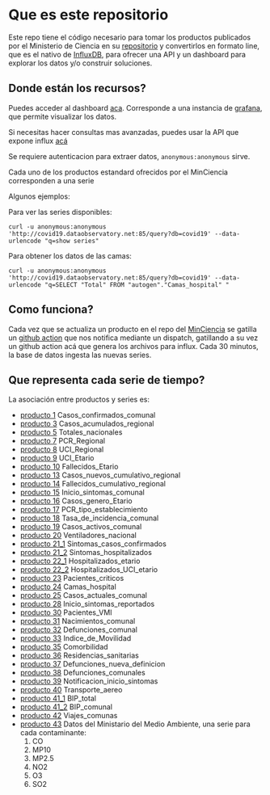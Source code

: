 # Que es este repositorio
Este repo tiene el código necesario para tomar los productos publicados por el Ministerio de Ciencia 
en su [repositorio](https://github.com/MinCiencia/Datos-COVID19) y convertirlos en formato line, que es el nativo de 
[InfluxDB](https://www.influxdata.com/), para ofrecer una API y un dashboard para explorar los datos
y/o construir soluciones.


## Donde están los recursos?

Puedes acceder al dashboard [aca](http://covid19.dataobservatory.net/grafana). Corresponde a una 
instancia de [grafana](https://grafana.com/), que permite visualizar los datos.

Si necesitas hacer consultas mas avanzadas, puedes usar la API que expone influx [acá](http://covid19.dataobservatory.net:85)

Se requiere autenticacion para extraer datos, `anonymous:anonymous` sirve.

Cada uno de los productos estandard ofrecidos por el MinCiencia corresponden a una serie 

Algunos ejemplos:

Para ver las series disponibles:

`curl -u anonymous:anonymous 'http://covid19.dataobservatory.net:85/query?db=covid19' --data-urlencode "q=show series"
`

Para obtener los datos de las camas:

`curl -u anonymous:anonymous 'http://covid19.dataobservatory.net:85/query?db=covid19' --data-urlencode "q=SELECT "Total" FROM "autogen"."Camas_hospital" "`


## Como funciona?
Cada vez que se actualiza un producto en el repo del [MinCiencia](https://github.com/MinCiencia/Datos-COVID19)
se gatilla un [github action](https://github.com/features/actions) que nos notifica mediante un dispatch, 
gatillando a su vez un github action acá que genera los archivos para influx. Cada 30 minutos,
la base de datos ingesta las nuevas series.

## Que representa cada serie de tiempo?

La asociación entre productos y series es:

* [producto 1](https://raw.githubusercontent.com/MinCiencia/Datos-COVID19/master/output/producto1/Covid-19_std.csv) Casos_confirmados_comunal
* [producto 3](https://raw.githubusercontent.com/MinCiencia/Datos-COVID19/master/output/producto3/CasosTotalesCumulativo_std.csv) Casos_acumulados_regional
* [producto 5](https://raw.githubusercontent.com/MinCiencia/Datos-COVID19/master/output/producto5/TotalesNacionales_std.csv) Totales_nacionales
* [producto 7](https://raw.githubusercontent.com/MinCiencia/Datos-COVID19/master/output/producto7/PCR_std.csv) PCR_Regional
* [producto 8](https://raw.githubusercontent.com/MinCiencia/Datos-COVID19/master/output/producto8/UCI_std.csv) UCI_Regional
* [producto 9](https://raw.githubusercontent.com/MinCiencia/Datos-COVID19/master/output/producto9/HospitalizadosUCIEtario_std.csv) UCI_Etario
* [producto 10](https://raw.githubusercontent.com/MinCiencia/Datos-COVID19/master/output/producto10/FallecidosEtario_std.csv) Fallecidos_Etario
* [producto 13](https://raw.githubusercontent.com/MinCiencia/Datos-COVID19/master/output/producto13/CasosNuevosCumulativo_std.csv) Casos_nuevos_cumulativo_regional
* [producto 14](https://raw.githubusercontent.com/MinCiencia/Datos-COVID19/master/output/producto14/FallecidosCumulativo_std.csv) Fallecidos_cumulativo_regional
* [producto 15](https://raw.githubusercontent.com/MinCiencia/Datos-COVID19/master/output/producto15/FechaInicioSintomasHistorico_std.csv) Inicio_sintomas_comunal
* [producto 16](https://raw.githubusercontent.com/MinCiencia/Datos-COVID19/master/output/producto16/CasosGeneroEtario_std.csv) Casos_genero_Etario
* [producto 17](https://raw.githubusercontent.com/MinCiencia/Datos-COVID19/master/output/producto17/PCREstablecimiento_std.csv) PCR_tipo_establecimiento
* [producto 18](https://raw.githubusercontent.com/MinCiencia/Datos-COVID19/master/output/producto18/TasaDeIncidencia_std.csv) Tasa_de_incidencia_comunal
* [producto 19](https://raw.githubusercontent.com/MinCiencia/Datos-COVID19/master/output/producto19/CasosActivosPorComuna_std.csv) Casos_activos_comunal
* [producto 20](https://raw.githubusercontent.com/MinCiencia/Datos-COVID19/master/output/producto20/NumeroVentiladores_std.csv) Ventiladores_nacional
* [producto 21_1](https://raw.githubusercontent.com/MinCiencia/Datos-COVID19/master/output/producto21/SintomasCasosConfirmados_std.csv) Sintomas_casos_confirmados
* [producto 21_2](https://raw.githubusercontent.com/MinCiencia/Datos-COVID19/master/output/producto21/SintomasHospitalizados_std.csv) Sintomas_hospitalizados
* [producto 22_1](https://raw.githubusercontent.com/MinCiencia/Datos-COVID19/master/output/producto22/HospitalizadosEtario_Acumulado_std.csv) Hospitalizados_etario
* [producto 22_2](https://raw.githubusercontent.com/MinCiencia/Datos-COVID19/master/output/producto22/HospitalizadosUCI_Acumulado_std.csv) Hospitalizados_UCI_etario
* [producto 23](https://raw.githubusercontent.com/MinCiencia/Datos-COVID19/master/output/producto23/PacientesCriticos_std.csv) Pacientes_criticos
* [producto 24](https://raw.githubusercontent.com/MinCiencia/Datos-COVID19/master/output/producto24/CamasHospital_Diario_std.csv) Camas_hospital
* [producto 25](https://raw.githubusercontent.com/MinCiencia/Datos-COVID19/master/output/producto25/CasosActualesPorComuna_std.csv) Casos_actuales_comunal
* [producto 28](https://raw.githubusercontent.com/MinCiencia/Datos-COVID19/master/output/producto28/FechaInicioSintomas_reportadosSEREMIHistorico_std.csv) Inicio_sintomas_reportados
* [producto 30](https://raw.githubusercontent.com/MinCiencia/Datos-COVID19/master/output/producto30/PacientesVMI_std.csv) Pacientes_VMI
* [producto 31](https://raw.githubusercontent.com/MinCiencia/Datos-COVID19/master/output/producto31/Nacimientos_std.csv) Nacimientos_comunal
* [producto 32](https://raw.githubusercontent.com/MinCiencia/Datos-COVID19/master/output/producto32/Defunciones_std.csv) Defunciones_comunal
* [producto 33](https://raw.githubusercontent.com/MinCiencia/Datos-COVID19/master/output/producto33/IndiceDeMovilidad_std.csv) Indice_de_Movilidad
* [producto 35](https://raw.githubusercontent.com/MinCiencia/Datos-COVID19/master/output/producto35/Comorbilidad_std.csv) Comorbilidad
* [producto 36](https://raw.githubusercontent.com/MinCiencia/Datos-COVID19/master/output/producto36/ResidenciasSanitarias_std.csv) Residencias_sanitarias
* [producto 37](https://raw.githubusercontent.com/MinCiencia/Datos-COVID19/master/output/producto37/Defunciones_std.csv) Defunciones_nueva_definicion
* [producto 38](https://raw.githubusercontent.com/MinCiencia/Datos-COVID19/master/output/producto38/CasosFallecidosPorComuna_std.csv) Defunciones_comunales
* [producto 39](https://raw.githubusercontent.com/MinCiencia/Datos-COVID19/master/output/producto39/NotificacionInicioSintomas_std.csv) Notificacion_inicio_sintomas
* [producto 40](https://raw.githubusercontent.com/MinCiencia/Datos-COVID19/master/output/producto40/TransporteAereo_std.csv) Transporte_aereo
* [producto 41_1](https://raw.githubusercontent.com/MinCiencia/Datos-COVID19/master/output/producto41/BIPTotal_std.csv) BIP_total
* [producto 41_2](https://raw.githubusercontent.com/MinCiencia/Datos-COVID19/master/output/producto41/BIPComuna_std.csv) BIP_comunal
* [producto 42](https://raw.githubusercontent.com/MinCiencia/Datos-COVID19/master/output/producto42/ViajesComunas_std.csv) Viajes_comunas
* [producto 43](https://raw.githubusercontent.com/MinCiencia/Datos-COVID19/master/output/producto43/ViajesComunas_std.csv) Datos del Ministario del Medio Ambiente, una serie para cada contaminante:
   1. CO
   2. MP10
   3. MP2.5
   4. NO2
   5. O3
   6. SO2

